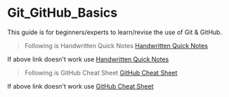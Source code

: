 # Git_GitHub_Basics

This guide is for beginners/experts to learn/revise the use of Git & GitHub.

> Following is Handwritten Quick Notes
[Handwritten Quick Notes](https://drive.google.com/file/d/146uJXBVZrLKe8VdWQAl2Jy73TkZ1ctoq/view?usp=sharing "Handwritten Notes")

If above link doesn't work use [Handwritten Quick Notes](./References/Git%20and%20GitHub.pdf "Handwritten Notes")

> Following is GitHub Cheat Sheet
[GitHub Cheat Sheet](https://drive.google.com/file/d/1sAOkFqqFSuonPi1zuy7xoTOFJYeIcekX/view?usp=sharing "Cheat Sheet")

If above link doesn't work use [GitHub Cheat Sheet](./References/git-cheat-sheet-education-1.pdf "Cheat Sheet")
